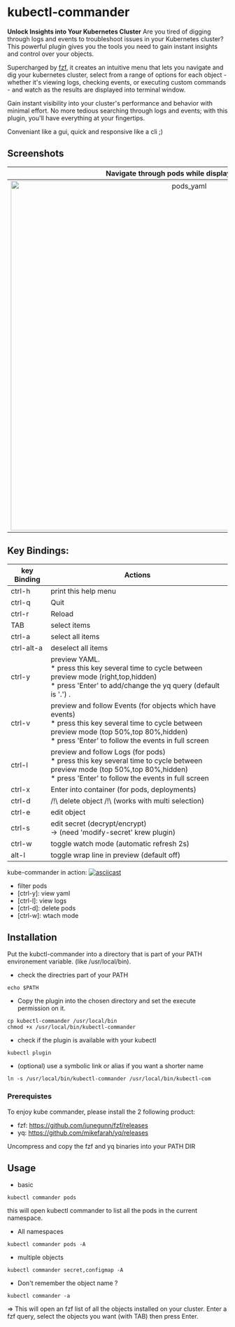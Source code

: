 # kubectl-commander

**Unlock Insights into Your Kubernetes Cluster**
Are you tired of digging through logs and events to troubleshoot issues in your Kubernetes cluster? This powerful plugin gives you the tools you need to gain instant insights and control over your objects.

Supercharged by [fzf](https://github.com/junegunn/fzf), it creates an intuitive menu that lets you navigate and dig your kubernetes cluster, select from a range of options for each object - whether it's viewing logs, checking events, or executing custom commands - and watch as the results are displayed into terminal window.

Gain instant visibility into your cluster's performance and behavior with minimal effort. No more tedious searching through logs and events; with this plugin, you'll have everything at your fingertips.

Conveniant like a gui, quick and responsive like a cli ;) 

## Screenshots

Navigate through pods while displaying YAML.|Quckly display pods Logs (in follow mode).
:-----------------------:|:-----------------------:
<img width="800" alt="pods_yaml" src="https://github.com/schabrolles/kubectl-commander/assets/19491077/59a7f8ae-130c-47e6-81cd-41cff6d45848"> | <img width="800" alt="pods_log" src="https://github.com/schabrolles/kubectl-commander/assets/19491077/9d34a1f1-971a-4013-8590-86c90eadb686">

## Key Bindings:

| key Binding     | Actions                                                        |
|-----------------|----------------------------------------------------------------|
| ctrl-h          | print this help menu                                           |
| ctrl-q          | Quit                                                           |
| ctrl-r          | Reload                                                         |
| TAB             | select items                                                   |
| ctrl-a          | select all items                                               |
| ctrl-alt-a      | deselect all items                                             |
| ctrl-y          | preview YAML.<br>* press this key several time to cycle between preview mode (right,top,hidden)<br>* press 'Enter' to add/change the yq query (default is '.') .           |
| ctrl-v          | preview and follow Events (for objects which have events)<br>* press this key several time to cycle between preview mode (top 50%,top 80%,hidden)<br>* press 'Enter' to follow the events in full screen |
| ctrl-l          | preview and follow Logs (for pods)<br>* press this key several time to cycle between preview mode (top 50%,top 80%,hidden)<br>* press 'Enter' to follow the events in full screen            |
| ctrl-x          | Enter into container (for pods, deployments)                   |
| ctrl-d          | /!\ delete object /!\ (works with multi selection)             |
| ctrl-e          | edit object                                                    |
| ctrl-s          | edit secret (decrypt/encrypt)<br>-> (need 'modify-secret' krew plugin)|
| ctrl-w          | toggle watch mode (automatic refresh 2s)                       |
| alt-l           | toggle wrap line in preview (default off)                      |

kube-commander in action:
[![asciicast](https://asciinema.org/a/JRkXUSCQmHRSuLfjAnla47o1p.svg)](https://asciinema.org/a/JRkXUSCQmHRSuLfjAnla47o1p)
  - filter pods
  - [ctrl-y]: view yaml
  - [ctrl-l]: view logs
  - [ctrl-d]: delete pods
  - [ctrl-w]: wtach mode

## Installation

Put the kubctl-commander into a directory that is part of your PATH environement variable. (like /usr/local/bin).

- check the directries part of your PATH
```
echo $PATH
```

- Copy the plugin into the chosen directory and set the execute permission on it.
```
cp kubectl-commander /usr/local/bin
chmod +x /usr/local/bin/kubectl-commander
```

- check if the plugin is available with your kubectl
```
kubectl plugin
```

- (optional) use a symbolic link or alias if you want a shorter name
```
ln -s /usr/local/bin/kubectl-commander /usr/local/bin/kubectl-com
```

### Prerequistes

To enjoy kube commander, please install the 2 following product:
- fzf: https://github.com/junegunn/fzf/releases
- yq:  https://github.com/mikefarah/yq/releases

Uncompress and copy the fzf and yq binaries into your PATH DIR

## Usage

* basic 
```
kubectl commander pods
```
this will open kubectl commander to list all the pods in the current namespace.

* All namespaces
```
kubectl commander pods -A
```

* multiple objects 
```
kubectl commander secret,configmap -A
```

* Don't remember the object name ?
```
kubectl commander -a
```
=> This will open an fzf list of all the objects installed on your cluster. Enter a fzf query, select the objects you want (with TAB) then press Enter. 

